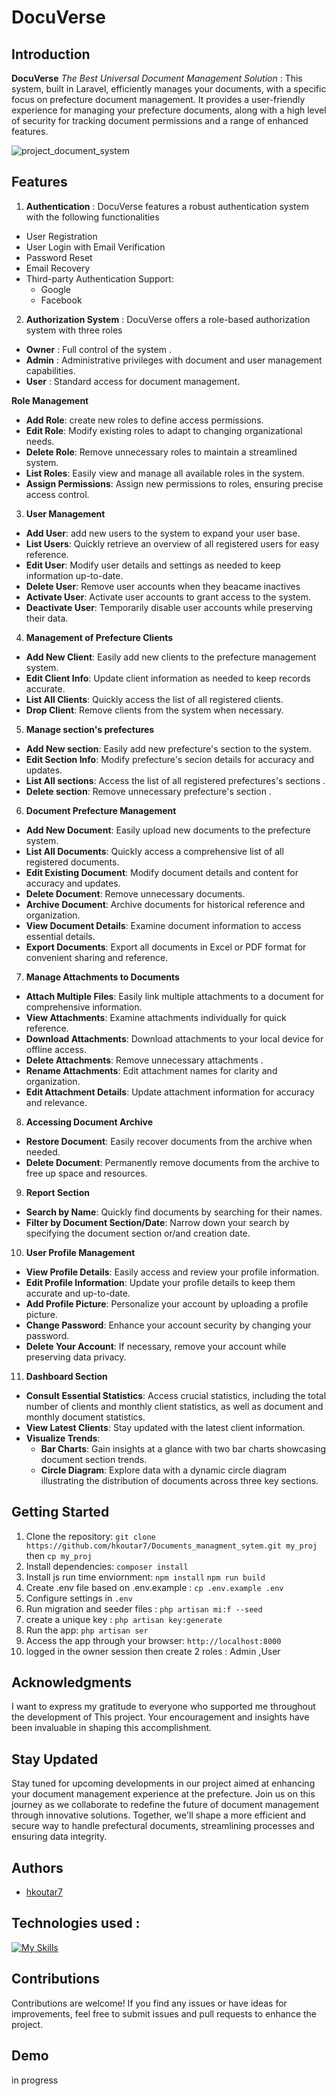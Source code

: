 # DocuVerse 

## Introduction

**DocuVerse**   *The Best Universal Document Management Solution*  :  This system, built in Laravel, efficiently manages your documents, with a specific focus on prefecture document management. It provides a user-friendly experience for managing your prefecture documents, along with a high level of security for tracking document permissions and a range of enhanced features.

![project_document_system](https://github.com/hkoutar7/Documents_managment_system/assets/122703123/f2fcb823-10f8-495a-b1f3-5ec164cdbd5c)


## Features


1. **Authentication** : DocuVerse features a robust authentication system with the following functionalities

- User Registration
- User Login with Email Verification
- Password Reset
- Email Recovery
- Third-party Authentication Support:
    * Google
    * Facebook

2. **Authorization System** : DocuVerse offers a role-based authorization system with three roles

- **Owner** : Full control of the system .
- **Admin** : Administrative privileges with document and user management capabilities.
- **User** : Standard access for document management.

**Role Management**

- **Add Role**: create new roles to define access permissions.
- **Edit Role**: Modify existing roles to adapt to changing organizational needs.
- **Delete Role**: Remove unnecessary roles to maintain a streamlined system.
- **List Roles**: Easily view and manage all available roles in the system.
- **Assign Permissions**: Assign new permissions to roles, ensuring precise access control.


3. **User Management**

- **Add User**:  add new users to the system to expand your user base.
- **List Users**: Quickly retrieve an overview of all registered users for easy reference.
- **Edit User**: Modify user details and settings as needed to keep information up-to-date.
- **Delete User**: Remove user accounts when they beacame inactives
- **Activate User**: Activate user accounts to grant access to the system.
- **Deactivate User**: Temporarily disable user accounts while preserving their data.

4. **Management of Prefecture Clients**

- **Add New Client**: Easily add new clients to the prefecture management system.
- **Edit Client Info**: Update client information as needed to keep records accurate.
- **List All Clients**: Quickly access the list of all registered clients.
- **Drop Client**: Remove clients from the system when necessary.

5. **Manage section's prefectures**

- **Add New section**: Easily add new prefecture's section to the system.
- **Edit Section Info**: Modify prefecture's secion details for accuracy and updates.
- **List All sections**: Access the list of all registered prefectures's sections .
- **Delete section**: Remove unnecessary prefecture's section .

6. **Document Prefecture Management**

- **Add New Document**: Easily upload new documents to the prefecture system.
- **List All Documents**: Quickly access a comprehensive list of all registered documents.
- **Edit Existing Document**: Modify document details and content for accuracy and updates.
- **Delete Document**: Remove unnecessary documents.
- **Archive Document**: Archive documents for historical reference and organization.
- **View Document Details**: Examine document information to access essential details.
- **Export Documents**: Export all documents in Excel or PDF format for convenient sharing and reference.

7. **Manage Attachments to Documents**

- **Attach Multiple Files**: Easily link multiple attachments to a document for comprehensive information.
- **View Attachments**: Examine attachments individually for quick reference.
- **Download Attachments**: Download attachments to your local device for offline access.
- **Delete Attachments**: Remove unnecessary attachments .
- **Rename Attachments**: Edit attachment names for clarity and organization.
- **Edit Attachment Details**: Update attachment information for accuracy and relevance.

8. **Accessing Document Archive**

- **Restore Document**: Easily recover documents from the archive when needed.
- **Delete Document**: Permanently remove documents from the archive to free up space and resources.

9. **Report Section**

- **Search by Name**: Quickly find documents by searching for their names.
- **Filter by Document Section/Date**: Narrow down your search by specifying the document section or/and creation date.


10. **User Profile Management**

- **View Profile Details**: Easily access and review your profile information.
- **Edit Profile Information**: Update your profile details to keep them accurate and up-to-date.
- **Add Profile Picture**: Personalize your account by uploading a profile picture.
- **Change Password**: Enhance your account security by changing your password.
- **Delete Your Account**: If necessary, remove your account while preserving data privacy.

11. **Dashboard Section**

- **Consult Essential Statistics**: Access crucial statistics, including the total number of clients and monthly client statistics, as well as document and monthly document statistics.
- **View Latest Clients**: Stay updated with the latest client information.
- **Visualize Trends**:
  - **Bar Charts**: Gain insights at a glance with two bar charts showcasing document section trends.
  - **Circle Diagram**: Explore data with a dynamic circle diagram illustrating the distribution of documents across three key sections.

## Getting Started

1. Clone the repository: `git clone https://github.com/hkoutar7/Documents_managment_sytem.git my_proj` then  `cp my_proj`
2. Install dependencies: `composer install`
3. Install  js run time enviornment: `npm install` `npm run build`
4. Create .env file based on .env.example : `cp .env.example .env` 
5. Configure settings in `.env`
6. Run migration and seeder files : `php artisan mi:f --seed`
7. create a unique key :  `php artisan key:generate`
8. Run the app: `php artisan ser`
9. Access the app through your browser: `http://localhost:8000`
10. logged in the owner session then create 2 roles : Admin ,User

## Acknowledgments

I want to express my gratitude to everyone who supported me throughout the development of This project. Your encouragement and insights have been invaluable in shaping this accomplishment.

## Stay Updated

Stay tuned for upcoming developments in our project aimed at enhancing your document management experience at the prefecture. Join us on this journey as we collaborate to redefine the future of document management through innovative solutions. Together, we'll shape a more efficient and secure way to handle prefectural documents, streamlining processes and ensuring data integrity.


## Authors

- [hkoutar7](https://github.com/hkoutar7)

## Technologies used :


[![My Skills](https://skillicons.dev/icons?i=html,css,js,bootstrap,jquery,php,laravel,nodejs,mysql&perline=5)](https://skillicons.dev)
## Contributions

Contributions are welcome! If you find any issues or have ideas for improvements, feel free to submit issues and pull requests to enhance the project.
## Demo

in progress

